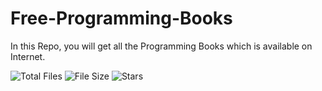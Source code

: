 # Free-Programming-Books

In this Repo, you will get all the Programming Books which is available on Internet.

![Total Files](https://img.shields.io/github/directory-file-count/dev-aniketj/programming-books?color=4078c0&style=for-the-badge)
![File Size](https://img.shields.io/github/repo-size/dev-aniketj/free-programming-books?color=4078c0&style=for-the-badge)
![Stars](https://img.shields.io/github/stars/dev-aniketj/programming-books?color=4078c0&style=for-the-badge)